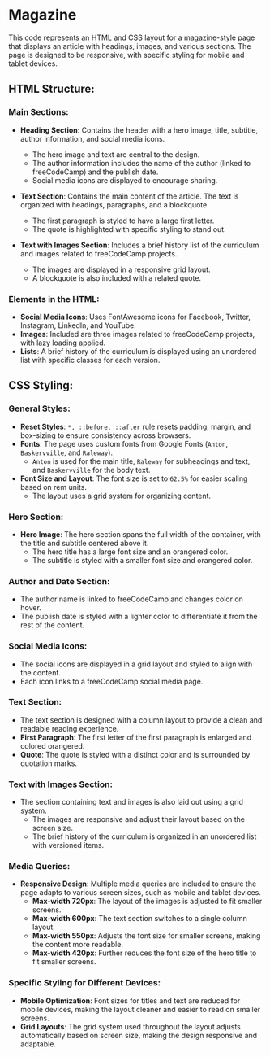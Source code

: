 # Magazine

This code represents an HTML and CSS layout for a magazine-style page that displays an article with headings, images, and various sections. The page is designed to be responsive, with specific styling for mobile and tablet devices.

## HTML Structure:

### Main Sections:
- **Heading Section**: Contains the header with a hero image, title, subtitle, author information, and social media icons.
  - The hero image and text are central to the design.
  - The author information includes the name of the author (linked to freeCodeCamp) and the publish date.
  - Social media icons are displayed to encourage sharing.

- **Text Section**: Contains the main content of the article. The text is organized with headings, paragraphs, and a blockquote.
  - The first paragraph is styled to have a large first letter.
  - The quote is highlighted with specific styling to stand out.

- **Text with Images Section**: Includes a brief history list of the curriculum and images related to freeCodeCamp projects.
  - The images are displayed in a responsive grid layout.
  - A blockquote is also included with a related quote.

### Elements in the HTML:
- **Social Media Icons**: Uses FontAwesome icons for Facebook, Twitter, Instagram, LinkedIn, and YouTube.
- **Images**: Included are three images related to freeCodeCamp projects, with lazy loading applied.
- **Lists**: A brief history of the curriculum is displayed using an unordered list with specific classes for each version.

## CSS Styling:

### General Styles:
- **Reset Styles**: `*, ::before, ::after` rule resets padding, margin, and box-sizing to ensure consistency across browsers.
- **Fonts**: The page uses custom fonts from Google Fonts (`Anton`, `Baskervville`, and `Raleway`).
  - `Anton` is used for the main title, `Raleway` for subheadings and text, and `Baskervville` for the body text.
- **Font Size and Layout**: The font size is set to `62.5%` for easier scaling based on rem units.
  - The layout uses a grid system for organizing content.

### Hero Section:
- **Hero Image**: The hero section spans the full width of the container, with the title and subtitle centered above it.
  - The hero title has a large font size and an orangered color.
  - The subtitle is styled with a smaller font size and orangered color.

### Author and Date Section:
- The author name is linked to freeCodeCamp and changes color on hover.
- The publish date is styled with a lighter color to differentiate it from the rest of the content.

### Social Media Icons:
- The social icons are displayed in a grid layout and styled to align with the content.
- Each icon links to a freeCodeCamp social media page.

### Text Section:
- The text section is designed with a column layout to provide a clean and readable reading experience.
- **First Paragraph**: The first letter of the first paragraph is enlarged and colored orangered.
- **Quote**: The quote is styled with a distinct color and is surrounded by quotation marks.

### Text with Images Section:
- The section containing text and images is also laid out using a grid system.
  - The images are responsive and adjust their layout based on the screen size.
  - The brief history of the curriculum is organized in an unordered list with versioned items.

### Media Queries:
- **Responsive Design**: Multiple media queries are included to ensure the page adapts to various screen sizes, such as mobile and tablet devices.
  - **Max-width 720px**: The layout of the images is adjusted to fit smaller screens.
  - **Max-width 600px**: The text section switches to a single column layout.
  - **Max-width 550px**: Adjusts the font size for smaller screens, making the content more readable.
  - **Max-width 420px**: Further reduces the font size of the hero title to fit smaller screens.

### Specific Styling for Different Devices:
- **Mobile Optimization**: Font sizes for titles and text are reduced for mobile devices, making the layout cleaner and easier to read on smaller screens.
- **Grid Layouts**: The grid system used throughout the layout adjusts automatically based on screen size, making the design responsive and adaptable.